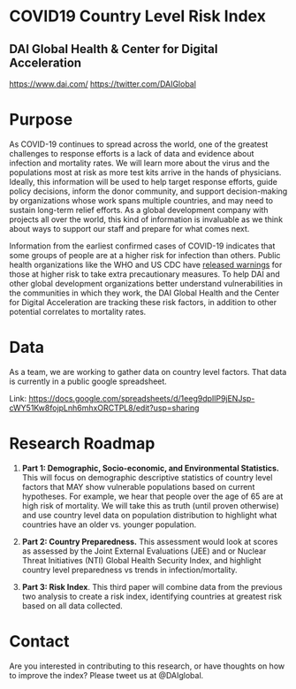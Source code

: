 # COVID19 Country Level Risk Index
## DAI Global Health & Center for Digital Acceleration
https://www.dai.com/
https://twitter.com/DAIGlobal

# Purpose

As COVID-19 continues to spread across the world, one of the greatest challenges to response efforts is a lack of data and evidence about infection and mortality rates. We will learn more about the virus and the populations most at risk as more test kits arrive in the hands of physicians. Ideally, this information will be used to help target response efforts, guide policy decisions, inform the donor community, and support decision-making by organizations whose work spans multiple countries, and may need to sustain long-term relief efforts. As a global development company with projects all over the world, this kind of information is invaluable as we think about ways to support our staff and prepare for what comes next.

Information from the earliest confirmed cases of COVID-19 indicates that some groups of people are at a higher risk for infection than others. Public health organizations like the WHO and US CDC have [released warnings](https://www.cdc.gov/coronavirus/2019-ncov/specific-groups/high-risk-complications.html) for those at higher risk to take extra precautionary measures. To help DAI and other global development organizations better understand vulnerabilities in the communities in which they work, the DAI Global Health and the Center for Digital Acceleration are tracking these risk factors, in addition to other potential correlates to mortality rates.  

# Data

As a team, we are working to gather data on country level factors. That data is currently in a public google spreadsheet.

Link: https://docs.google.com/spreadsheets/d/1eeg9dpIlP9jENJsp-cWY51Kw8fojpLnh6mhxORCTPL8/edit?usp=sharing

# Research Roadmap

1.	**Part 1: Demographic, Socio-economic, and Environmental Statistics.** This will focus on demographic descriptive statistics of country level factors that MAY show vulnerable populations based on current hypotheses. For example, we hear that people over the age of 65 are at high risk of mortality. We will take this as truth (until proven otherwise) and use country level data on population distribution to highlight what countries have an older vs. younger population.  

2.	**Part 2: Country Preparedness.** This assessment would look at scores as assessed by the Joint External Evaluations (JEE) and or Nuclear Threat Initiatives (NTI) Global Health Security Index, and highlight country level preparedness vs trends in infection/mortality.   

3.	**Part 3: Risk Index**. This third paper will combine data from the previous two analysis to create a risk index, identifying countries at greatest risk based on all data collected.

# Contact 

Are you interested in contributing to this research, or have thoughts on how to improve the index? Please tweet us at @DAIglobal.